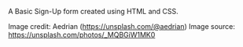 A Basic Sign-Up form created using HTML and CSS.

Image credit:
	Aedrian (https://unsplash.com/@aedrian)
	Image source: https://unsplash.com/photos/_MQBGiW1MK0